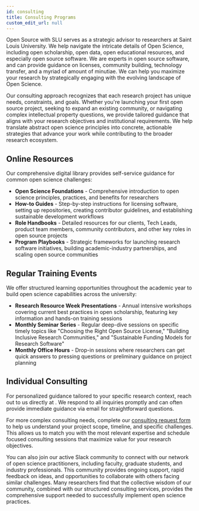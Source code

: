 ```yaml
---
id: consulting
title: Consulting Programs
custom_edit_url: null
---
```


Open Source with SLU serves as a strategic advisor to researchers at Saint Louis University. We help navigate the intricate details of Open Science, including open scholarship, open data, open educational resources, and especially open source software. We are experts in open source software, and can provide guidance on licenses, community building, technology transfer, and a myriad of amount of minutiae. We can help you maximize your research by strategically engaging with the evolving landscape of Open Science.

Our consulting approach recognizes that each research project has unique needs, constraints, and goals. Whether you're launching your first open source project, seeking to expand an existing community, or navigating complex intellectual property questions, we provide tailored guidance that aligns with your research objectives and institutional requirements. We help translate abstract open science principles into concrete, actionable strategies that advance your work while contributing to the broader research ecosystem.

## Online Resources

Our comprehensive digital library provides self-service guidance for common open science challenges:

* **Open Science Foundations** - Comprehensive introduction to open science principles, practices, and benefits for researchers
* **How-to Guides** - Step-by-step instructions for licensing software, setting up repositories, creating contributor guidelines, and establishing sustainable development workflows
* **Role Handbooks** - Detailed resources for our clients, Tech Leads, product team members, community contributors, and other key roles in open source projects
* **Program Playbooks** - Strategic frameworks for launching research software initiatives, building academic-industry partnerships, and scaling open source communities
<!-- * **Template Collections** - Ready-to-use templates for contributor agreements, code of conduct documents, project governance structures, and documentation standards -->
<!-- * **Case Studies** - Real-world examples of successful open science implementations across different research domains and project scales -->

## Regular Training Events

We offer structured learning opportunities throughout the academic year to build open science capabilities across the university:

* **Research Resource Week Presentations** - Annual intensive workshops covering current best practices in open scholarship, featuring key information and hands-on training sessions
* **Monthly Seminar Series** - Regular deep-dive sessions on specific timely topics like "Choosing the Right Open Source License," "Building Inclusive Research Communities," and "Sustainable Funding Models for Research Software"
* **Monthly Office Hours** - Drop-in sessions where researchers can get quick answers to pressing questions or preliminary guidance on project planning
<!-- * **Collaborative Workshops** - Interactive sessions where research teams work together on real projects with expert facilitation and peer learning opportunities -->

## Individual Consulting

For personalized guidance tailored to your specific research context, reach out to us directly at <!-- Insert obfuscated e-mail link to shared account -->. We respond to all inquiries promptly and can often provide immediate guidance via email for straightforward questions.

For more complex consulting needs, complete our [consulting request form](<!--link to a new MS Form-->) to help us understand your project scope, timeline, and specific challenges. This allows us to match you with the most relevant expertise and schedule focused consulting sessions that maximize value for your research objectives.

You can also join our active Slack community to connect with our network of open science practitioners, including faculty, graduate students, and industry professionals. This community provides ongoing support, rapid feedback on ideas, and opportunities to collaborate with others facing similar challenges. Many researchers find that the collective wisdom of our community, combined with our structured consulting services, provides the comprehensive support needed to successfully implement open science practices.